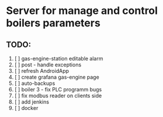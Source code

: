 # Server for manage and control boilers parameters

## TODO: 
1. [ ] gas-engine-station editable alarm
2. [ ] post - handle exceptions
3. [ ] refresh AndroidApp
4. [ ] create grafana gas-engine page
5. [ ] auto-backups
6. [ ] boiler 3 - fix PLC programm bugs
7. [ ] fix modbus reader on clients side
8. [ ] add jenkins
9. [ ] docker